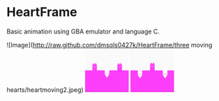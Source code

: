 # HeartFrame
Basic animation using GBA emulator and language C.

![Image](http://raw.github.com/dmsqls0427k/HeartFrame/three moving hearts/heartmoving2.jpeg)
<img src= "https://github.com/dmsqls0427k/HeartFrame/blob/master/three%20moving%20hearts/heart%20moving.jpeg" height="100" width="100">
<img src= "https://github.com/dmsqls0427k/HeartFrame/blob/master/three%20moving%20hearts/heartmoving2.jpeg" height="100" width="100">
